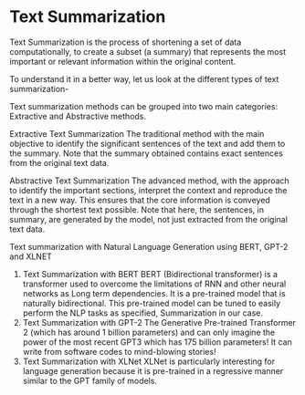 # Text Summarization
Text Summarization is the process of shortening a set of data computationally, to create a subset (a summary) that represents the most important or relevant information within the original content.

To understand it in a better way, let us look at the different types of text summarization-

Text summarization methods can be grouped into two main categories: Extractive and Abstractive methods.

Extractive Text Summarization
The traditional method with the main objective to identify the significant sentences of the text and add them to the summary. Note that the summary obtained contains exact sentences from the original text data.

Abstractive Text Summarization
The advanced method, with the approach to identify the important sections, interpret the context and reproduce the text in a new way. This ensures that the core information is conveyed through the shortest text possible. Note that here, the sentences, in summary, are generated by the model, not just extracted from the original text data.

Text summarization with Natural Language Generation using BERT, GPT-2 and XLNET
1. Text Summarization with BERT
BERT (Bidirectional transformer) is a transformer used to overcome the limitations of RNN and other neural networks as Long term dependencies. It is a pre-trained model that is naturally bidirectional. This pre-trained model can be tuned to easily perform the NLP tasks as specified, Summarization in our case.
2. Text Summarization with GPT-2
The Generative Pre-trained Transformer 2 (which has around 1 billion parameters) and can only imagine the power of the most recent GPT3 which has 175 billion parameters! It can write from software codes to mind-blowing stories!
3. Text Summarization with XLNet
XLNet is particularly interesting for language generation because it is pre-trained in a regressive manner similar to the GPT family of models.
